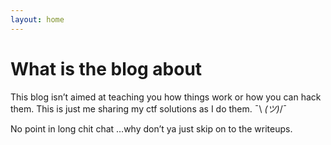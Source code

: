 ```yaml
---
layout: home
---
```

#                           What is the blog about

This blog isn’t aimed at teaching you how things work or how you can hack them. This is just me sharing my ctf solutions as I do them.
 ¯\ _(ツ)_/¯

No point in long chit chat …why don’t ya just skip on to the writeups.
